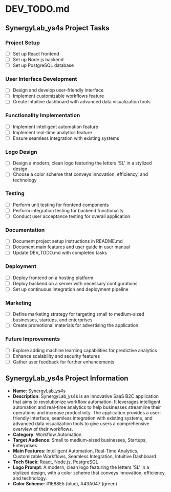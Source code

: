 # DEV_TODO.md

## SynergyLab_ys4s Project Tasks

### Project Setup
- [ ] Set up React frontend
- [ ] Set up Node.js backend
- [ ] Set up PostgreSQL database

### User Interface Development
- [ ] Design and develop user-friendly interface
- [ ] Implement customizable workflows feature
- [ ] Create intuitive dashboard with advanced data visualization tools

### Functionality Implementation
- [ ] Implement intelligent automation feature
- [ ] Implement real-time analytics feature
- [ ] Ensure seamless integration with existing systems

### Logo Design
- [ ] Design a modern, clean logo featuring the letters 'SL' in a stylized design
- [ ] Choose a color scheme that conveys innovation, efficiency, and technology

### Testing
- [ ] Perform unit testing for frontend components
- [ ] Perform integration testing for backend functionality
- [ ] Conduct user acceptance testing for overall application

### Documentation
- [ ] Document project setup instructions in README.md
- [ ] Document main features and user guide in user manual
- [ ] Update DEV_TODO.md with completed tasks

### Deployment
- [ ] Deploy frontend on a hosting platform
- [ ] Deploy backend on a server with necessary configurations
- [ ] Set up continuous integration and deployment pipeline

### Marketing
- [ ] Define marketing strategy for targeting small to medium-sized businesses, startups, and enterprises
- [ ] Create promotional materials for advertising the application

### Future Improvements
- [ ] Explore adding machine learning capabilities for predictive analytics
- [ ] Enhance scalability and security features
- [ ] Gather user feedback for further enhancements

## SynergyLab_ys4s Project Information

- **Name**: SynergyLab_ys4s
- **Description**: SynergyLab_ys4s is an innovative SaaS B2C application that aims to revolutionize workflow automation. It leverages intelligent automation and real-time analytics to help businesses streamline their operations and increase productivity. The application provides a user-friendly interface, seamless integration with existing systems, and advanced data visualization tools to give users a comprehensive overview of their workflows.
- **Category**: Workflow Automation
- **Target Audience**: Small to medium-sized businesses, Startups, Enterprises
- **Main Features**: Intelligent Automation, Real-Time Analytics, Customizable Workflows, Seamless Integration, Intuitive Dashboard
- **Tech Stack**: React, Node.js, PostgreSQL
- **Logo Prompt**: A modern, clean logo featuring the letters 'SL' in a stylized design, with a color scheme that conveys innovation, efficiency, and technology.
- **Color Scheme**: #1E88E5 (blue), #43A047 (green)